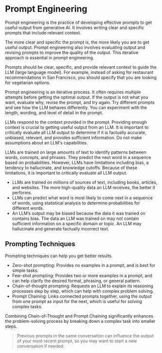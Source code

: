 # Prompt Engineering
Prompt engineering is the practice of developing effective prompts to get useful output from generative AI. It involves writing clear and specific prompts that include relevant context. 

The more clear and specific the prompt is, the more likely you are to get useful output. Prompt engineering also involves evaluating output and revising prompts to improve the quality of the output. This iterative approach is essential in prompt engineering.

Prompts should be clear, specific, and provide relevant context to guide the LLM (large language model). For example, instead of asking for restaurant recommendations in San Francisco, you should specify that you are looking for vegetarian options.

Prompt engineering is an iterative process. It often requires multiple attempts before getting the optimal output. If the output is not what you want, evaluate why, revise the prompt, and try again. Try different prompts and see how the LLM behaves differently. You can experiment with the length, wording, and level of detail in the prompt.

LLMs respond to the context provided in the prompt. Providing enough context is crucial to getting useful output from an LLM. It is important to critically evaluate all LLM output to determine if it is factually accurate, unbiased, relevant, and provides sufficient information. Do not make assumptions about an LLM's capabilities.

LLMs are trained on large amounts of text to identify patterns between words, concepts, and phrases. They predict the next word in a sequence based on probabilities. However, LLMs have limitations including bias, a tendency to hallucinate, and knowledge cutoffs. Because of these limitations, it is important to critically evaluate all LLM output.

- LLMs are trained on millions of sources of text, including books, articles, and websites. The more high-quality data an LLM receives, the better it performs.
- LLMs can predict what word is most likely to come next in a sequence of words, using statistical analysis to determine probabilities for different words.
- An LLM’s output may be biased because the data it was trained on contains bias. The data an LLM was trained on may not contain sufficient information on a specific domain or topic. An LLM may hallucinate and generate factually incorrect text.

## Prompting Techniques
Prompting techniques can help you get better results. 

- Zero-shot prompting: Provides no examples in a prompt, and is best for simple tasks.
- Few-shot prompting: Provides two or more examples in a prompt, and can help clarify the desired format, phrasing, or general pattern.
- Chain-of-thought prompting: Requests an LLM to explain its reasoning processes step by step, which can help with complex problem solving.
- Prompt Chaining: Links connected prompts together, using the output from one prompt as input for the next, which is useful for solving complex tasks.

Combining Chain-of-Thought and Prompt Chaining significantly enhances the problem-solving process by breaking down a complex task into smaller steps.

> Previous prompts in the same conversation can influence the output of your most recent prompt, so you may want to start a new conversation if needed.
